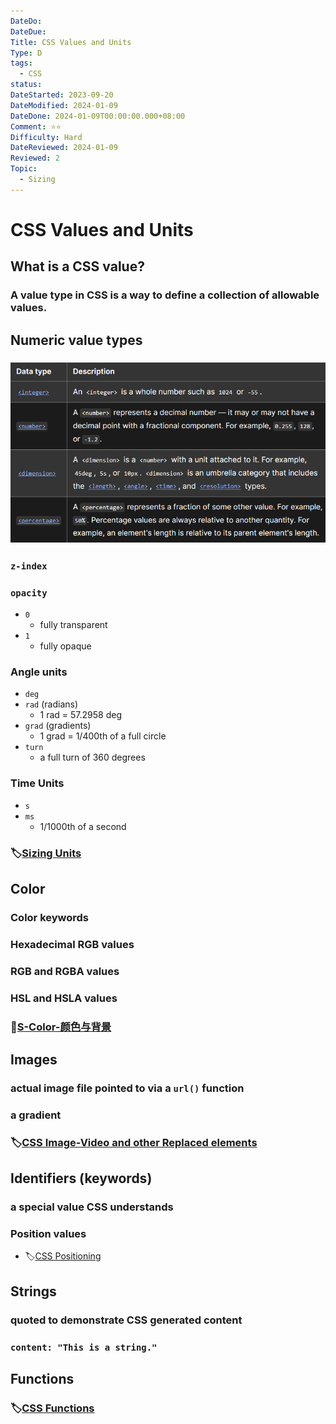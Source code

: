 ```yaml
---
DateDo: 
DateDue: 
Title: CSS Values and Units
Type: D
tags:
  - CSS
status: 
DateStarted: 2023-09-20
DateModified: 2024-01-09
DateDone: 2024-01-09T00:00:00.000+08:00
Comment: ⭐⭐
Difficulty: Hard
DateReviewed: 2024-01-09
Reviewed: 2
Topic:
  - Sizing
---
```


# CSS Values and Units

## What is a CSS value?

### A value type in CSS is a way to define a collection of allowable values.

## Numeric value types

### ![](z-Assets/O-CSS-Numeric%20value%20types.png)

### `z-index`

### `opacity`

- `0`
  - fully transparent
- `1`
  - fully opaque

### Angle units

- `deg`
- `rad` (radians)
  - 1 rad = 57.2958 deg
- `grad` (gradients)
  - 1 grad = 1/400th of a full circle
- `turn`
  - a full turn of 360 degrees

### Time Units

- `s`
- `ms`
  - 1/1000th of a second

### 🏷️[Sizing Units](Sizing%20Units.md)

## Color

### Color keywords

### Hexadecimal RGB values

### RGB and RGBA values

### HSL and HSLA values

### 📌[S-Color-颜色与背景](S-Color-颜色与背景.md)

## Images

### actual image file pointed to via a `url()` function

### a gradient

### 🏷️[CSS Image-Video and other Replaced elements](CSS%20Image-Video%20and%20other%20Replaced%20elements.md)

## Identifiers (keywords)

### a special value CSS understands

### Position values

- 🏷️[CSS Positioning](CSS%20Positioning.md)

## Strings

### quoted to demonstrate CSS generated content

### `content: "This is a string."`

## Functions

### 🏷️[CSS Functions](CSS%20Functions.md)
